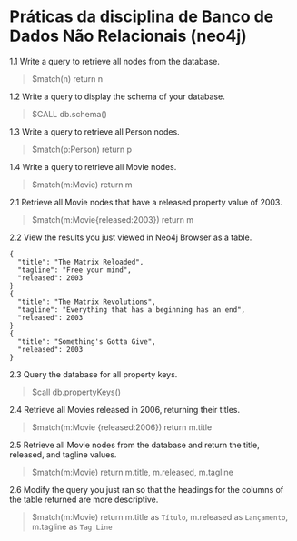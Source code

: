 # Práticas da disciplina de Banco de Dados Não Relacionais (neo4j)

1.1 Write a query to retrieve all nodes from the database.
> $match(n) return n

1.2 Write a query to display the schema of your database.
> $CALL db.schema()

1.3 Write a query to retrieve all Person nodes.
> $match(p:Person) return p

1.4 Write a query to retrieve all Movie nodes.
> $match(m:Movie) return m

2.1 Retrieve all Movie nodes that have a released property value of 2003.
> $match(m:Movie{released:2003}) return m

2.2 View the results you just viewed in Neo4j Browser as a table.
```
{
  "title": "The Matrix Reloaded",
  "tagline": "Free your mind",
  "released": 2003
}
{
  "title": "The Matrix Revolutions",
  "tagline": "Everything that has a beginning has an end",
  "released": 2003
}
{
  "title": "Something's Gotta Give",
  "released": 2003
}
```

2.3 Query the database for all property keys.
> $call db.propertyKeys()

2.4 Retrieve all Movies released in 2006, returning their titles.
> $match(m:Movie {released:2006}) return m.title

2.5 Retrieve all Movie nodes from the database and return the title, released, and tagline values.
> $match(m:Movie) return m.title, m.released, m.tagline

2.6 Modify the query you just ran so that the headings for the columns of the table returned are more descriptive.
> $match(m:Movie) return m.title as `Título`, m.released as `Lançamento`, m.tagline as `Tag Line`
